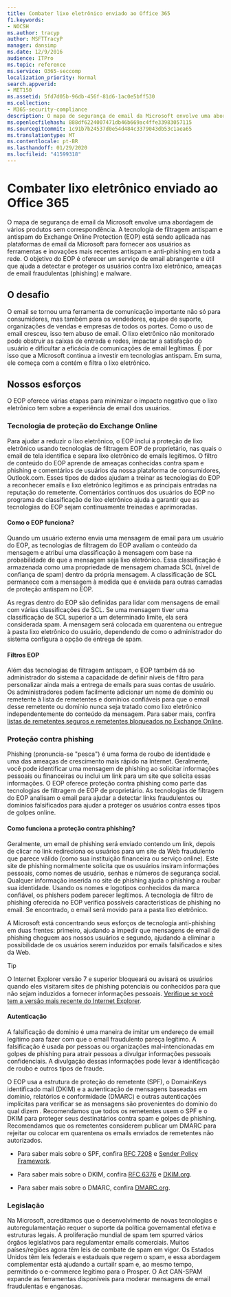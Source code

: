 ```yaml
---
title: Combater lixo eletrônico enviado ao Office 365
f1.keywords:
- NOCSH
ms.author: tracyp
author: MSFTTracyP
manager: dansimp
ms.date: 12/9/2016
audience: ITPro
ms.topic: reference
ms.service: O365-seccomp
localization_priority: Normal
search.appverid:
- MET150
ms.assetid: 5fd7d05b-96db-456f-81d6-1ac0e5bff530
ms.collection:
- M365-security-compliance
description: O mapa de segurança de email da Microsoft envolve uma abordagem de vários produtos sem correspondência. A tecnologia de filtragem antispam e antispam do Exchange Online Protection (EOP) está sendo aplicada nas plataformas de email da Microsoft para fornecer aos usuários as ferramentas e inovações mais recentes antispam e anti-phishing em toda a rede. O objetivo do EOP é oferecer um serviço de email abrangente e útil que ajuda a detectar e proteger os usuários contra lixo eletrônico, ameaças de email fraudulentas (phishing) e malware.
ms.openlocfilehash: 888df6224007471db46b669ac4ffe33983057115
ms.sourcegitcommit: 1c91b7b24537d0e54d484c3379043db53c1aea65
ms.translationtype: MT
ms.contentlocale: pt-BR
ms.lasthandoff: 01/29/2020
ms.locfileid: "41599318"
---
```

# <a name="fighting-junk-email-sent-to-office-365"></a>Combater lixo eletrônico enviado ao Office 365

O mapa de segurança de email da Microsoft envolve uma abordagem de vários produtos sem correspondência. A tecnologia de filtragem antispam e antispam do Exchange Online Protection (EOP) está sendo aplicada nas plataformas de email da Microsoft para fornecer aos usuários as ferramentas e inovações mais recentes antispam e anti-phishing em toda a rede. O objetivo do EOP é oferecer um serviço de email abrangente e útil que ajuda a detectar e proteger os usuários contra lixo eletrônico, ameaças de email fraudulentas (phishing) e malware.
  
## <a name="the-challenge"></a>O desafio

O email se tornou uma ferramenta de comunicação importante não só para consumidores, mas também para os vendedores, equipe de suporte, organizações de vendas e empresas de todos os portes. Como o uso de email cresceu, isso tem abuso de email. O lixo eletrônico não monitorado pode obstruir as caixas de entrada e redes, impactar a satisfação do usuário e dificultar a eficácia de comunicações de email legítimas. É por isso que a Microsoft continua a investir em tecnologias antispam. Em suma, ele começa com a contém e filtra o lixo eletrônico. 
  
## <a name="our-efforts"></a>Nossos esforços

O EOP oferece várias etapas para minimizar o impacto negativo que o lixo eletrônico tem sobre a experiência de email dos usuários.
  
### <a name="exchange-online-protection-technology"></a>Tecnologia de proteção do Exchange Online

Para ajudar a reduzir o lixo eletrônico, o EOP inclui a proteção de lixo eletrônico usando tecnologias de filtragem EOP de proprietário, nas quais o email de tela identifica e separa lixo eletrônico de emails legítimos. O filtro de conteúdo do EOP aprende de ameaças conhecidas contra spam e phishing e comentários de usuários da nossa plataforma de consumidores, Outlook.com. Esses tipos de dados ajudam a treinar as tecnologias do EOP a reconhecer emails e lixo eletrônico legítimos e as principais entradas na reputação do remetente. Comentários contínuos dos usuários do EOP no programa de classificação de lixo eletrônico ajuda a garantir que as tecnologias do EOP sejam continuamente treinadas e aprimoradas.
  
#### <a name="how-does-eop-work"></a>Como o EOP funciona?

Quando um usuário externo envia uma mensagem de email para um usuário do EOP, as tecnologias de filtragem do EOP avaliam o conteúdo da mensagem e atribui uma classificação à mensagem com base na probabilidade de que a mensagem seja lixo eletrônico. Essa classificação é armazenada como uma propriedade de mensagem chamada SCL (nível de confiança de spam) dentro da própria mensagem. A classificação de SCL permanece com a mensagem à medida que é enviada para outras camadas de proteção antispam no EOP. 
  
As regras dentro do EOP são definidas para lidar com mensagens de email com várias classificações de SCL. Se uma mensagem tiver uma classificação de SCL superior a um determinado limite, ela será considerada spam. A mensagem será colocada em quarentena ou entregue à pasta lixo eletrônico do usuário, dependendo de como o administrador do sistema configura a opção de entrega de spam.
  
#### <a name="eop-filters"></a>Filtros EOP

Além das tecnologias de filtragem antispam, o EOP também dá ao administrador do sistema a capacidade de definir níveis de filtro para personalizar ainda mais a entrega de emails para suas contas de usuário. Os administradores podem facilmente adicionar um nome de domínio ou remetente à lista de remetentes e domínios confiáveis para que o email desse remetente ou domínio nunca seja tratado como lixo eletrônico independentemente do conteúdo da mensagem. Para saber mais, confira [listas de remetentes seguros e remetentes bloqueados no Exchange Online](safe-sender-and-blocked-sender-lists-faq.md).
  
### <a name="phishing-protection"></a>Proteção contra phishing

Phishing (pronuncia-se "pesca") é uma forma de roubo de identidade e uma das ameaças de crescimento mais rápido na Internet. Geralmente, você pode identificar uma mensagem de phishing ao solicitar informações pessoais ou financeiras ou inclui um link para um site que solicita essas informações. O EOP oferece proteção contra phishing como parte das tecnologias de filtragem de EOP de proprietário. As tecnologias de filtragem do EOP analisam o email para ajudar a detectar links fraudulentos ou domínios falsificados para ajudar a proteger os usuários contra esses tipos de golpes online.
  
#### <a name="how-does-phishing-protection-work"></a>Como funciona a proteção contra phishing?

Geralmente, um email de phishing será enviado contendo um link, depois de clicar no link redireciona os usuários para um site da Web fraudulento que parece válido (como sua instituição financeira ou serviço online). Este site de phishing normalmente solicita que os usuários insiram informações pessoais, como nomes de usuário, senhas e números de segurança social. Qualquer informação inserida no site de phishing ajuda o phishing a roubar sua identidade. Usando os nomes e logotipos conhecidos da marca confiável, os phishers podem parecer legítimos. A tecnologia de filtro de phishing oferecida no EOP verifica possíveis características de phishing no email. Se encontrado, o email será movido para a pasta lixo eletrônico.
  
A Microsoft está concentrando seus esforços de tecnologia anti-phishing em duas frentes: primeiro, ajudando a impedir que mensagens de email de phishing cheguem aos nossos usuários e segundo, ajudando a eliminar a possibilidade de os usuários serem induzidos por emails falsificados e sites da Web. 
  
> [!TIP]
> O Internet Explorer versão 7 e superior bloqueará ou avisará os usuários quando eles visitarem sites de phishing potenciais ou conhecidos para que não sejam induzidos a fornecer informações pessoais. [Verifique se você tem a versão mais recente do Internet Explorer](https://www.microsoft.com/windows/ie/default.mspx). 
  
#### <a name="authentication"></a>Autenticação

A falsificação de domínio é uma maneira de imitar um endereço de email legítimo para fazer com que o email fraudulento pareça legítimo. A falsificação é usada por pessoas ou organizações mal-intencionadas em golpes de phishing para atrair pessoas a divulgar informações pessoais confidenciais. A divulgação dessas informações pode levar à identificação de roubo e outros tipos de fraude.
  
O EOP usa a estrutura de proteção do remetente (SPF), o DomainKeys identificado mail (DKIM) e a autenticação de mensagens baseadas em domínio, relatórios e conformidade (DMARC) e outras autenticações implícitas para verificar se as mensagens são provenientes do domínio do qual dizem . Recomendamos que todos os remetentes usem o SPF e o DKIM para proteger seus destinatários contra spam e golpes de phishing. Recomendamos que os remetentes considerem publicar um DMARC para rejeitar ou colocar em quarentena os emails enviados de remetentes não autorizados.
  
- Para saber mais sobre o SPF, confira [RFC 7208](https://tools.ietf.org/html/rfc7208) e [Sender Policy Framework](https://www.openspf.org/).
    
- Para saber mais sobre o DKIM, confira [RFC 6376](https://tools.ietf.org/html/rfc6376) e [DKIM.org](https://dkim.org/).
    
- Para saber mais sobre o DMARC, confira [DMARC.org](https://dmarc.org/).
    
### <a name="legislation"></a>Legislação

Na Microsoft, acreditamos que o desenvolvimento de novas tecnologias e autoregulamentação requer o suporte da política governamental efetiva e estruturas legais. A proliferação mundial de spam tem spurred vários órgãos legislativos para regulamentar emails comerciais. Muitos países/regiões agora têm leis de combate de spam em vigor. Os Estados Unidos têm leis federais e estaduais que regem o spam, e essa abordagem complementar está ajudando a curtailr spam e, ao mesmo tempo, permitindo o e-commerce legítimo para o Prosper. O Act CAN-SPAM expande as ferramentas disponíveis para moderar mensagens de email fraudulentas e enganosas.
  

